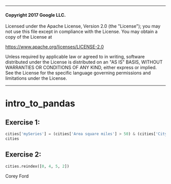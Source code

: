 --------------------------------------------------------------------------------------------------
#### Copyright 2017 Google LLC.

Licensed under the Apache License, Version 2.0 (the "License");
you may not use this file except in compliance with the License.
You may obtain a copy of the License at

https://www.apache.org/licenses/LICENSE-2.0

Unless required by applicable law or agreed to in writing, software
distributed under the License is distributed on an "AS IS" BASIS,
WITHOUT WARRANTIES OR CONDITIONS OF ANY KIND, either express or implied.
See the License for the specific language governing permissions and
limitations under the License.

--------------------------------------------------------------------------------------------------

# intro_to_pandas

## Exercise 1:
```python
cities['mySeries'] = (cities['Area square miles'] > 50) & (cities['City name'].apply(lambda x: x.startswith('San')))
cities
```

## Exercise 2:
```python
cities.reindex([0, 4, 5, 2])
```
Corey Ford 

